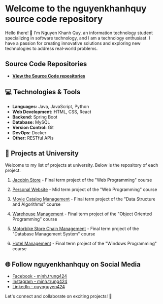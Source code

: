 # Welcome to the nguyenkhanhquy source code repository

Hello there! 👋 I'm Nguyen Khanh Quy, an information technology student specializing in software technology, and I am a technology enthusiast. I have a passion for creating innovative solutions and exploring new technologies to address real-world problems.

## Source Code Repositories

- **[View the Source Code repositories](https://github.com/nguyenkhanhquy?tab=repositories)**

## 💻 Technologies & Tools

- **Languages:** Java, JavaScript, Python
- **Web Development:** HTML, CSS, React
- **Backend:** Spring Boot
- **Database:** MySQL
- **Version Control:** Git
- **DevOps:** Docker
- **Other:** RESTful APIs

## 🚀 Projects at University

Welcome to my list of projects at university. Below is the repository of each project.

1. [Jacobin Store](https://github.com/nguyenkhanhquy/jacobin-store) - Final term project of the "Web Programming" course

1. [Personal Website](https://github.com/nguyenkhanhquy/my-web-app) - Mid term project of the "Web Programming" course

1. [Movie Catalog Management](https://github.com/nguyenkhanhquy/movie-catalog-management) - Final term project of the "Data Structure and Algorithms" course

1. [Warehouse Management](https://github.com/nguyenkhanhquy/warehouse-management) - Final term project of the "Object Oriented Programming" course

1. [Motorbike Store Chain Management](https://github.com/nguyenkhanhquy/motorbike-store-chain-management) - Final term project of the "Database Management System" course

1. [Hotel Management](https://github.com/nguyenkhanhquy/hotel-management) - Final term project of the "Windows Programming" course

## 🌐 Follow nguyenkhanhquy on Social Media

- [Facebook - minh.trung424](https://www.facebook.com/minh.trung424/)
- [Instagram - minh.trung424](https://www.instagram.com/minh.trung424/)
- [LinkedIn - quynguyen424](https://www.linkedin.com/in/quynguyen424/)

Let's connect and collaborate on exciting projects! 🚀
